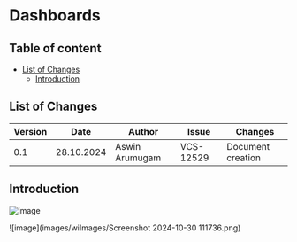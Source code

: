 # Dashboards

## Table of content
- [List of Changes](#list-of-changes)
  - [Introduction](#introduction)

## List of Changes

| Version | Date       | Author       | Issue    | Changes           |
|---------|------------|--------------|----------|-------------------|
| 0.1     | 28.10.2024 | Aswin Arumugam | VCS-12529| Document creation |

## Introduction



![image](https://github.com/user-attachments/assets/42a89094-2c16-4d41-81e8-55817ae35c4c)

![image](images/wiImages/Screenshot 2024-10-30 111736.png)
